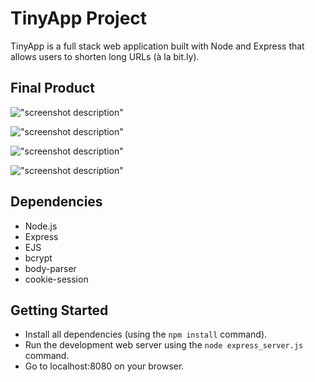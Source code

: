 # TinyApp Project

TinyApp is a full stack web application built with Node and Express that allows users to shorten long URLs (à la bit.ly).

## Final Product

!["screenshot description"](#https://github.com/tarikyavuzca/tinyapp/blob/main/img/Screen%20Shot%202021-10-04%20at%203.36.19%20PM.png)

!["screenshot description"](#https://github.com/tarikyavuzca/tinyapp/blob/main/img/Screen%20Shot%202021-10-04%20at%203.36.32%20PM.png)

!["screenshot description"](#https://github.com/tarikyavuzca/tinyapp/blob/main/img/Screen%20Shot%202021-10-04%20at%203.38.55%20PM.png)

!["screenshot description"](#https://github.com/tarikyavuzca/tinyapp/blob/main/img/Screen%20Shot%202021-10-04%20at%203.39.55%20PM.png)

## Dependencies

- Node.js
- Express
- EJS
- bcrypt
- body-parser
- cookie-session

## Getting Started

- Install all dependencies (using the `npm install` command).
- Run the development web server using the `node express_server.js` command.
- Go to localhost:8080 on your browser.

